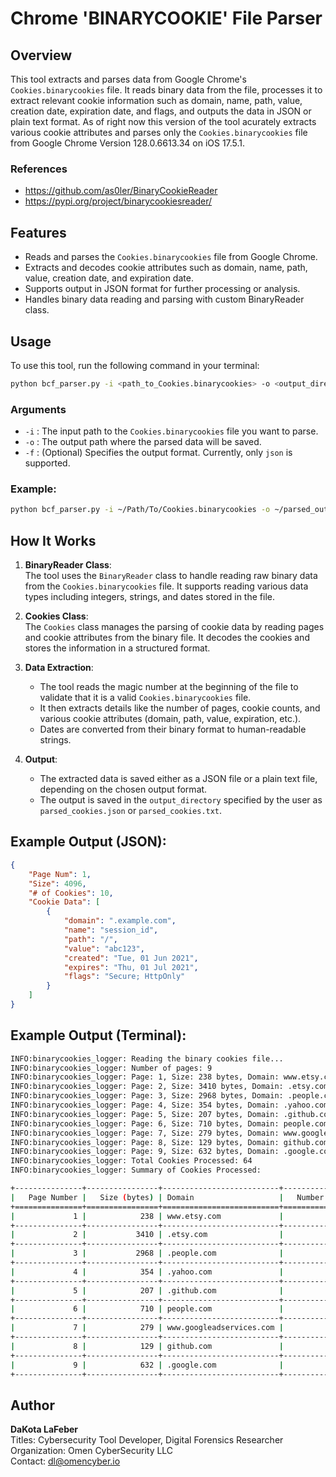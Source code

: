 # Chrome 'BINARYCOOKIE' File Parser

## Overview

This tool extracts and parses data from Google Chrome's `Cookies.binarycookies` file. It reads binary data from the file, processes it to extract relevant cookie information such as domain, name, path, value, creation date, expiration date, and flags, and outputs the data in JSON or plain text format. As of right now this version of the tool acurately extracts various cookie attributes and parses only the `Cookies.binarycookies` file from Google Chrome Version 128.0.6613.34 on iOS 17.5.1.

### References
- https://github.com/as0ler/BinaryCookieReader
- https://pypi.org/project/binarycookiesreader/

## Features
- Reads and parses the `Cookies.binarycookies` file from Google Chrome.
- Extracts and decodes cookie attributes such as domain, name, path, value, creation date, and expiration date.
- Supports output in JSON format for further processing or analysis.
- Handles binary data reading and parsing with custom BinaryReader class.

## Usage

To use this tool, run the following command in your terminal:

```bash
python bcf_parser.py -i <path_to_Cookies.binarycookies> -o <output_directory> [-f json]
```

### Arguments
- `-i` : The input path to the `Cookies.binarycookies` file you want to parse.
- `-o` : The output path where the parsed data will be saved.
- `-f` : (Optional) Specifies the output format. Currently, only `json` is supported.

### Example:

```bash
python bcf_parser.py -i ~/Path/To/Cookies.binarycookies -o ~/parsed_output/ -f json
```

## How It Works

1. **BinaryReader Class**:  
   The tool uses the `BinaryReader` class to handle reading raw binary data from the `Cookies.binarycookies` file. It supports reading various data types including integers, strings, and dates stored in the file.
   
2. **Cookies Class**:  
   The `Cookies` class manages the parsing of cookie data by reading pages and cookie attributes from the binary file. It decodes the cookies and stores the information in a structured format.

3. **Data Extraction**:  
   - The tool reads the magic number at the beginning of the file to validate that it is a valid `Cookies.binarycookies` file.
   - It then extracts details like the number of pages, cookie counts, and various cookie attributes (domain, path, value, expiration, etc.).
   - Dates are converted from their binary format to human-readable strings.

4. **Output**:  
   - The extracted data is saved either as a JSON file or a plain text file, depending on the chosen output format.
   - The output is saved in the `output_directory` specified by the user as `parsed_cookies.json` or `parsed_cookies.txt`.

## Example Output (JSON):
```json
{
    "Page Num": 1,
    "Size": 4096,
    "# of Cookies": 10,
    "Cookie Data": [
        {
            "domain": ".example.com",
            "name": "session_id",
            "path": "/",
            "value": "abc123",
            "created": "Tue, 01 Jun 2021",
            "expires": "Thu, 01 Jul 2021",
            "flags": "Secure; HttpOnly"
        }
    ]
}
```

## Example Output (Terminal):
```bash
INFO:binarycookies_logger: Reading the binary cookies file...
INFO:binarycookies_logger: Number of pages: 9
INFO:binarycookies_logger: Page: 1, Size: 238 bytes, Domain: www.etsy.com, Number of Cookies: 2
INFO:binarycookies_logger: Page: 2, Size: 3410 bytes, Domain: .etsy.com, Number of Cookies: 26
INFO:binarycookies_logger: Page: 3, Size: 2968 bytes, Domain: .people.com, Number of Cookies: 21
INFO:binarycookies_logger: Page: 4, Size: 354 bytes, Domain: .yahoo.com, Number of Cookies: 2
INFO:binarycookies_logger: Page: 5, Size: 207 bytes, Domain: .github.com, Number of Cookies: 2
INFO:binarycookies_logger: Page: 6, Size: 710 bytes, Domain: people.com, Number of Cookies: 6
INFO:binarycookies_logger: Page: 7, Size: 279 bytes, Domain: www.googleadservices.com, Number of Cookies: 1
INFO:binarycookies_logger: Page: 8, Size: 129 bytes, Domain: github.com, Number of Cookies: 1
INFO:binarycookies_logger: Page: 9, Size: 632 bytes, Domain: .google.com, Number of Cookies: 3
INFO:binarycookies_logger: Total Cookies Processed: 64
INFO:binarycookies_logger: Summary of Cookies Processed:

+---------------+----------------+--------------------------+---------------------+----------------------+
|   Page Number |   Size (bytes) | Domain                   |   Number of Cookies | Flags                |
+===============+================+==========================+=====================+======================+
|             1 |            238 | www.etsy.com             |                   2 | N/A                  |
+---------------+----------------+--------------------------+---------------------+----------------------+
|             2 |           3410 | .etsy.com                |                  26 | Secure (5)           |
+---------------+----------------+--------------------------+---------------------+----------------------+
|             3 |           2968 | .people.com              |                  21 | N/A                  |
+---------------+----------------+--------------------------+---------------------+----------------------+
|             4 |            354 | .yahoo.com               |                   2 | Secure; HttpOnly (1) |
+---------------+----------------+--------------------------+---------------------+----------------------+
|             5 |            207 | .github.com              |                   2 | N/A                  |
+---------------+----------------+--------------------------+---------------------+----------------------+
|             6 |            710 | people.com               |                   6 | N/A                  |
+---------------+----------------+--------------------------+---------------------+----------------------+
|             7 |            279 | www.googleadservices.com |                   1 | N/A                  |
+---------------+----------------+--------------------------+---------------------+----------------------+
|             8 |            129 | github.com               |                   1 | N/A                  |
+---------------+----------------+--------------------------+---------------------+----------------------+
|             9 |            632 | .google.com              |                   3 | Secure; HttpOnly (1) |
+---------------+----------------+--------------------------+---------------------+----------------------+
```

## Author
**DaKota LaFeber**  
Titles: Cybersecurity Tool Developer, Digital Forensics Researcher  
Organization: Omen CyberSecurity LLC  
Contact: dl@omencyber.io
